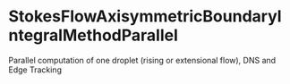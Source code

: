 # StokesFlowAxisymmetricBoundaryIntegralMethodParallel
Parallel computation of one droplet (rising or extensional flow), DNS and Edge Tracking
